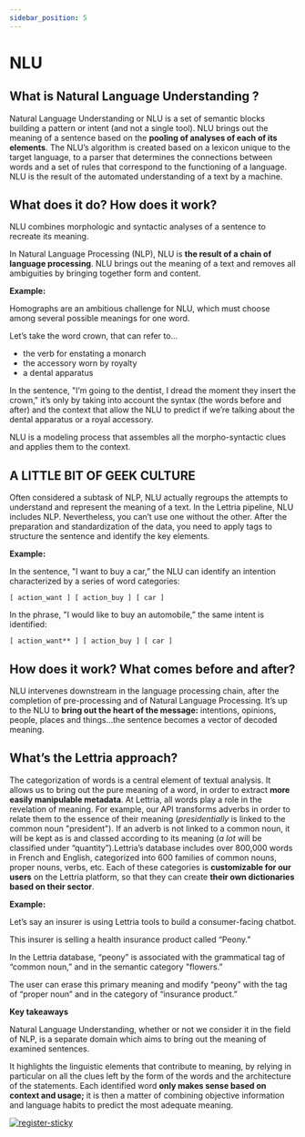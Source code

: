 ```yaml
---
sidebar_position: 5
---
```


# NLU

## What is Natural Language Understanding ?

Natural Language Understanding or NLU is a set of semantic blocks building a pattern or intent (and not a single tool). NLU brings out the meaning of a sentence based on the **pooling of analyses of each of its elements**. The NLU’s algorithm is created based on a lexicon unique to the target language, to a parser that determines the connections between words and a set of rules that correspond to the functioning of a language. NLU is the result of the automated understanding of a text by a machine.

## What does it do? How does it work?

NLU combines morphologic and syntactic analyses of a sentence to recreate its meaning.

In Natural Language Processing (NLP), NLU is **the result of a chain of language processing**. NLU brings out the meaning of a text and removes all ambiguities by bringing together form and content.

**Example:**

Homographs are an ambitious challenge for NLU, which must choose among several possible meanings for one word.

Let’s take the word crown, that can refer to...

- the verb for enstating a monarch
- the accessory worn by royalty
- a dental apparatus

In the sentence, "I’m going to the dentist, I dread the moment they insert the crown," it’s only by taking into account the syntax (the words before and after) and the context that allow the NLU to predict if we’re talking about the dental apparatus or a royal accessory.

NLU is a modeling process that assembles all the morpho-syntactic clues and applies them to the context.

## A LITTLE BIT OF GEEK CULTURE

Often considered a subtask of NLP, NLU actually regroups the attempts to understand and represent the meaning of a text. In the Lettria pipeline, NLU includes NLP. Nevertheless, you can’t use one without the other. After the preparation and standardization of the data, you need to apply tags to structure the sentence and identify the key elements.

**Example:**

In the sentence, "I want to buy a car,” the NLU can identify an intention characterized by a series of word categories: 

```
[ action_want ] [ action_buy ] [ car ]
```

In the phrase, "I would like to buy an automobile,” the same intent is identified:

```
[ action_want** ] [ action_buy ] [ car ]
```

## How does it work? What comes before and after?

NLU intervenes downstream in the language processing chain, after the completion of pre-processing and of Natural Language Processing. It’s up to the NLU to **bring out the heart of the message:** intentions, opinions, people, places and things...the sentence becomes a vector of decoded meaning.

## What’s the Lettria approach?

The categorization of words is a central element of textual analysis. It allows us to bring out the pure meaning of a word, in order to extract **more easily manipulable metadata**. At Lettria, all words play a role in the revelation of meaning. For example, our API transforms adverbs in order to relate them to the essence of their meaning (*presidentially* is linked to the common noun "president"). If an adverb is not linked to a common noun, it will be kept as is and classed according to its meaning (*a lot* will be classified under “quantity”).Lettria’s database includes over 800,000 words in French and English, categorized into 600 families of common nouns, proper nouns, verbs, etc. Each of these categories is **customizable for our users** on the Lettria platform, so that they can create **their own dictionaries based on their sector**.

**Example:**

Let’s say an insurer is using Lettria tools to build a consumer-facing chatbot.

This insurer is selling a health insurance product called “Peony.”

In the Lettria database, “peony” is associated with the grammatical tag of “common noun,” and in the semantic category "flowers.”

The user can erase this primary meaning and modify “peony” with the tag of “proper noun” and in the category of “insurance product.”

**Key takeaways**

Natural Language Understanding, whether or not we consider it in the field of NLP, is a separate domain which aims to bring out the meaning of examined sentences.

It highlights the linguistic elements that contribute to meaning, by relying in particular on all the clues left by the form of the words and the architecture of the statements. Each identified word **only makes sense based on context and usage;** it is then a matter of combining objective information and language habits to predict the most adequate meaning.

[![register-sticky](/img/register-sticky.png)](https://app.lettria.com/signup)
